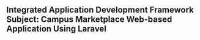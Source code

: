 ## Integrated Application Development Framework Subject: Campus Marketplace Web-based Application Using Laravel
